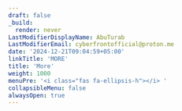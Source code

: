 ```yaml
---
draft: false
_build:
  render: never
LastModifierDisplayName: AbuTurab
LastModifierEmail: cyberfrontofficial@proton.me
date: '2024-12-21T09:04:59+05:00'
linkTitle: 'MORE'
title: 'More'
weight: 1000
menuPre: '<i class="fas fa-ellipsis-h"></i> '
collapsibleMenu: false
alwaysOpen: true
---
```


